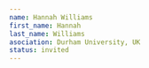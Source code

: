 ```yaml
---
name: Hannah Williams
first_name: Hannah
last_name: Williams
asociation: Durham University, UK
status: invited
---
```


 